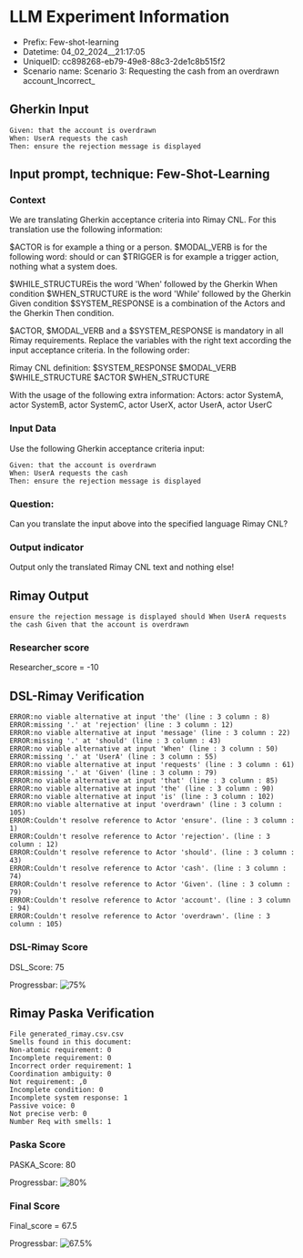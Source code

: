 

# LLM Experiment Information
* Prefix:   Few-shot-learning
* Datetime: 04_02_2024__21:17:05
* UniqueID: cc898268-eb79-49e8-88c3-2de1c8b515f2
* Scenario name: Scenario 3: Requesting the cash from an overdrawn account_Incorrect_

        

## Gherkin Input
```
Given: that the account is overdrawn
When: UserA requests the cash
Then: ensure the rejection message is displayed
```
    



## Input prompt, technique: Few-Shot-Learning


### Context
We are translating Gherkin acceptance criteria into Rimay CNL.
For this translation use the following information:

$ACTOR is for example a thing or a person.
$MODAL_VERB is for  the following word: should or can
$TRIGGER is for example a trigger action, nothing what a system does.

$WHILE_STRUCTUREis the word  'When' followed by the Gherkin When condition
$WHEN_STRUCTURE  is the word 'While' followed by the Gherkin Given condition 
$SYSTEM_RESPONSE is a combination of the Actors and the Gherkin Then condition.

$ACTOR, $MODAL_VERB and a $SYSTEM_RESPONSE is mandatory in all Rimay requirements.
Replace the variables with the right text according the input acceptance criteria.
In the following order: 

Rimay CNL definition: $SYSTEM_RESPONSE  $MODAL_VERB      $WHILE_STRUCTURE         $ACTOR      $WHEN_STRUCTURE

With the usage of the following extra information:
Actors: actor SystemA, actor SystemB, actor SystemC, actor UserX, actor UserA, actor UserC


        

### Input Data
Use the following Gherkin acceptance criteria input: 
```
Given: that the account is overdrawn
When: UserA requests the cash
Then: ensure the rejection message is displayed
```

### Question:
Can you translate the input above into the specified language Rimay CNL?

### Output indicator
Output only the translated Rimay CNL text and nothing else!


## Rimay Output
```
ensure the rejection message is displayed should When UserA requests the cash Given that the account is overdrawn
``` 
            

### Researcher score
Researcher_score = -10




## DSL-Rimay Verification
```
ERROR:no viable alternative at input 'the' (line : 3 column : 8)
ERROR:missing '.' at 'rejection' (line : 3 column : 12)
ERROR:no viable alternative at input 'message' (line : 3 column : 22)
ERROR:missing '.' at 'should' (line : 3 column : 43)
ERROR:no viable alternative at input 'When' (line : 3 column : 50)
ERROR:missing '.' at 'UserA' (line : 3 column : 55)
ERROR:no viable alternative at input 'requests' (line : 3 column : 61)
ERROR:missing '.' at 'Given' (line : 3 column : 79)
ERROR:no viable alternative at input 'that' (line : 3 column : 85)
ERROR:no viable alternative at input 'the' (line : 3 column : 90)
ERROR:no viable alternative at input 'is' (line : 3 column : 102)
ERROR:no viable alternative at input 'overdrawn' (line : 3 column : 105)
ERROR:Couldn't resolve reference to Actor 'ensure'. (line : 3 column : 1)
ERROR:Couldn't resolve reference to Actor 'rejection'. (line : 3 column : 12)
ERROR:Couldn't resolve reference to Actor 'should'. (line : 3 column : 43)
ERROR:Couldn't resolve reference to Actor 'cash'. (line : 3 column : 74)
ERROR:Couldn't resolve reference to Actor 'Given'. (line : 3 column : 79)
ERROR:Couldn't resolve reference to Actor 'account'. (line : 3 column : 94)
ERROR:Couldn't resolve reference to Actor 'overdrawn'. (line : 3 column : 105)

```
### DSL-Rimay Score
DSL_Score: 75

Progressbar: ![75%](https://progress-bar.dev/75)

            


## Rimay Paska Verification
```
File generated_rimay.csv.csv
Smells found in this document: 
Non-atomic requirement: 0
Incomplete requirement: 0
Incorrect order requirement: 1
Coordination ambiguity: 0
Not requirement: ,0
Incomplete condition: 0
Incomplete system response: 1
Passive voice: 0
Not precise verb: 0
Number Req with smells: 1

```
### Paska Score
PASKA_Score: 80

Progressbar: ![80%](https://progress-bar.dev/80)

            

### Final Score
Final_score = 67.5

Progressbar: ![67.5%](https://progress-bar.dev/67.5)

